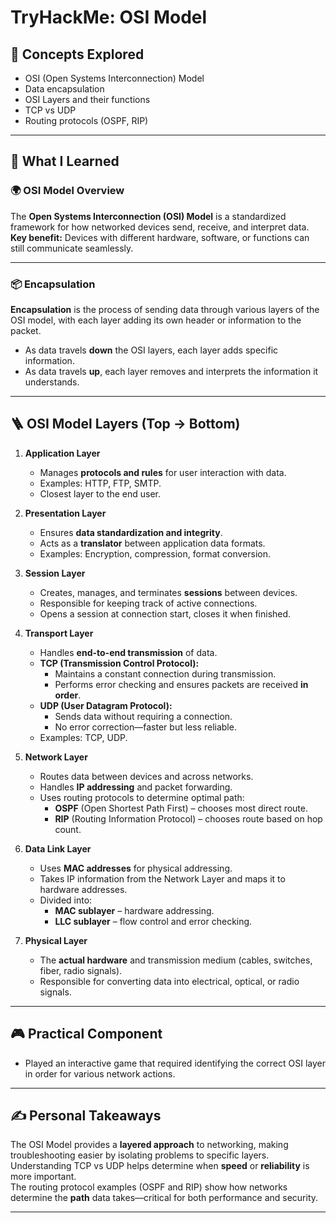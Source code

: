# TryHackMe: OSI Model

## 🧰 Concepts Explored
- OSI (Open Systems Interconnection) Model
- Data encapsulation
- OSI Layers and their functions
- TCP vs UDP
- Routing protocols (OSPF, RIP)

---

## 📘 What I Learned

### 🌍 OSI Model Overview
The **Open Systems Interconnection (OSI) Model** is a standardized framework for how networked devices send, receive, and interpret data.  
**Key benefit:** Devices with different hardware, software, or functions can still communicate seamlessly.

---

### 📦 Encapsulation
**Encapsulation** is the process of sending data through various layers of the OSI model, with each layer adding its own header or information to the packet.  
- As data travels **down** the OSI layers, each layer adds specific information.
- As data travels **up**, each layer removes and interprets the information it understands.

---

## 🪜 OSI Model Layers (Top → Bottom)

1. **Application Layer**
   - Manages **protocols and rules** for user interaction with data.
   - Examples: HTTP, FTP, SMTP.
   - Closest layer to the end user.

2. **Presentation Layer**
   - Ensures **data standardization and integrity**.
   - Acts as a **translator** between application data formats.
   - Examples: Encryption, compression, format conversion.

3. **Session Layer**
   - Creates, manages, and terminates **sessions** between devices.
   - Responsible for keeping track of active connections.
   - Opens a session at connection start, closes it when finished.

4. **Transport Layer**
   - Handles **end-to-end transmission** of data.
   - **TCP (Transmission Control Protocol):**
     - Maintains a constant connection during transmission.
     - Performs error checking and ensures packets are received **in order**.
   - **UDP (User Datagram Protocol):**
     - Sends data without requiring a connection.
     - No error correction—faster but less reliable.
   - Examples: TCP, UDP.

5. **Network Layer**
   - Routes data between devices and across networks.
   - Handles **IP addressing** and packet forwarding.
   - Uses routing protocols to determine optimal path:
     - **OSPF** (Open Shortest Path First) – chooses most direct route.
     - **RIP** (Routing Information Protocol) – chooses route based on hop count.

6. **Data Link Layer**
   - Uses **MAC addresses** for physical addressing.
   - Takes IP information from the Network Layer and maps it to hardware addresses.
   - Divided into:
     - **MAC sublayer** – hardware addressing.
     - **LLC sublayer** – flow control and error checking.

7. **Physical Layer**
   - The **actual hardware** and transmission medium (cables, switches, fiber, radio signals).
   - Responsible for converting data into electrical, optical, or radio signals.

---

## 🎮 Practical Component
- Played an interactive game that required identifying the correct OSI layer in order for various network actions.

---

## ✍️ Personal Takeaways
The OSI Model provides a **layered approach** to networking, making troubleshooting easier by isolating problems to specific layers.  
Understanding TCP vs UDP helps determine when **speed** or **reliability** is more important.  
The routing protocol examples (OSPF and RIP) show how networks determine the **path** data takes—critical for both performance and security.

---


